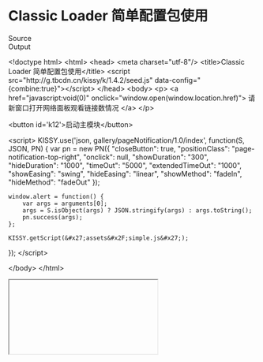 <!doctype html>
<html lang="en">
<head>
	<meta charset="UTF-8">
	<title></title>
	<link rel="shortcut icon" href="/5.0/assets/favicon.ico">
	<link rel="stylesheet" href="/5.0/assets/css/bootstrap.css">
	<link rel="stylesheet" href="/5.0/assets/css/component.css">
	<link rel="stylesheet" href="/5.0/assets/css/custom.css">
	<link rel="stylesheet" href="/5.0/assets/css/monokai_sublime.css"/>
	<script type="text/javascript" src="http://g.tbcdn.cn/kissy/k/1.4.2/seed-min.js" data-config="{combo:true}"></script>
	<script src="/5.0/assets/js/ace-editor/ace.js"></script>
	<script src="/5.0/assets/js/ajax-load.js"></script>
</head>
<body>
	<div class="container" id="container">
		<header class="header clearfix">
	<div class="logo">
		<a href="/5.0">
			<img src="/5.0/assets/img/logo.png" alt="">
		</a>
	</div>
	<div class="search">
		<script>
		  (function() {
		    var cx = '003618533255763067140:5nkycw1pbey';
		    var gcse = document.createElement('script');
		    gcse.type = 'text/javascript';
		    gcse.async = true;
		    gcse.src = (document.location.protocol == 'https:' ? 'https:' : 'http:') +
		        '//www.google.com/cse/cse.js?cx=' + cx;
		    var s = document.getElementsByTagName('script')[0];
		    s.parentNode.insertBefore(gcse, s);
		  })();
		</script>
		<gcse:search></gcse:search>
	</div>
	<div id="header-toolbar"></div>
</header>
<script type="text/javascript">
	KISSY.use('toolbar,button,menubutton', function(S, Toolbar){
			new Toolbar({
				render : '#header-toolbar',
				children : [
					{
						content : 'Home',
						listeners : {
							click : function(){
								window.location.href ='/5.0';
							}
						}
					},
					{
						content : 'Quick Start',
						listeners : {
							click : function(){
								window.location.href ='/5.0/quick-start.html';
							}
						}
					},
					{
						content : 'Docs',
						xclass : 'menu-button',
						menu : {
							children : [
								{
									content : 'Guides',
									listeners : {
										click : function(){
											window.location.href ='/5.0/guides';
										}
									}
								},
								{
									content : 'API Docs',
									listeners : {
										click : function(){
											window.location.href ='/5.0/api';
										}
									}
								},{
									content : 'Demos',
									listeners : {
										click : function(){
											window.location.href ='/5.0/demos';
										}
									}
								}
							]
						},
						matchElWidth : false
					},
					{
						content : 'Contribute'
					},
					{
						content : 'More',
						xclass : 'menu-button',
						menu : {
							children : [
								{
									content : 'FAQ',
									listeners : {
										click : function(){
											window.location.href ='/5.0/faq.html';
										}
									}
								}
							]
						},
						matchElWidth : false
					}
				]
			}).render();
		});
</script>
		<div class="row">
			<div class="col-md-9"  id="main-content">
				<h1>Classic Loader 简单配置包使用</h1><p><div class="ks-tabs ks-tabs-top">
    <div class="ks-tabs-bar">
        <div class="ks-tabs-tab ks-button">Source</div>
        <div class="ks-tabs-tab ks-button ks-tabs-tab-selected">Output</div>
    </div>
    <div class="ks-tabs-body">
        <div class="ks-tabs-panel">
            <div id="editor">
				
&lt;!doctype html&gt;
&lt;html&gt;
&lt;head&gt;
&lt;meta charset=&quot;utf-8&quot;&#x2F;&gt;
&lt;title&gt;Classic Loader 简单配置包使用&lt;&#x2F;title&gt;
&lt;script src=&quot;http:&#x2F;&#x2F;g.tbcdn.cn&#x2F;kissy&#x2F;k&#x2F;1.4.2&#x2F;seed.js&quot; data-config=&quot;{combine:true}&quot;&gt;&lt;&#x2F;script&gt;
&lt;&#x2F;head&gt;
&lt;body&gt;
&lt;p&gt;
    &lt;a href=&quot;javascript:void(0)&quot; onclick=&quot;window.open(window.location.href)&quot;&gt;
        请新窗口打开网络面板观看链接数情况
    &lt;&#x2F;a&gt;
&lt;&#x2F;p&gt;

&lt;button id=&#x27;k12&#x27;&gt;启动主模块&lt;&#x2F;button&gt;

&lt;script&gt;
KISSY.use(&#x27;json, gallery&#x2F;pageNotification&#x2F;1.0&#x2F;index&#x27;, function(S, JSON, PN) {
    var pn = new PN({
        &quot;closeButton&quot;: true,
        &quot;positionClass&quot;: &quot;page-notification-top-right&quot;,
        &quot;onclick&quot;: null,
        &quot;showDuration&quot;: &quot;300&quot;,
        &quot;hideDuration&quot;: &quot;1000&quot;,
        &quot;timeOut&quot;: &quot;5000&quot;,
        &quot;extendedTimeOut&quot;: &quot;1000&quot;,
        &quot;showEasing&quot;: &quot;swing&quot;,
        &quot;hideEasing&quot;: &quot;linear&quot;,
        &quot;showMethod&quot;: &quot;fadeIn&quot;,
        &quot;hideMethod&quot;: &quot;fadeOut&quot;
    });

    window.alert = function() {
        var args = arguments[0];
        args = S.isObject(args) ? JSON.stringify(args) : args.toString();
        pn.success(args);
    };

    KISSY.getScript(&#x27;assets&#x2F;simple.js&#x27;);
});
&lt;&#x2F;script&gt;

&lt;&#x2F;body&gt;
&lt;&#x2F;html&gt;
			</div>
        </div>
        <div class="ks-tabs-panel ks-tabs-panel-selected">
            <iframe id="output" frameborder="1">
            	
            </iframe>
        </div>
    </div>
</div></p>

				<!-- <h1>Demo: </h1>
				<div class="ks-tabs ks-tabs-top">
	                <div class="ks-tabs-bar">
	                    <div class="ks-tabs-tab ks-button">Source</div>
	                    <div class="ks-tabs-tab ks-button ks-tabs-tab-selected">Output</div>
	                </div>
	                <div class="ks-tabs-body">
	                    <div class="ks-tabs-panel">
	                        <div id="editor">
								
							</div>
	                    </div>
	                    <div class="ks-tabs-panel ks-tabs-panel-selected">
	                        <iframe id="output" frameborder="1">
	                        	
	                        </iframe>
	                    </div>
	                </div>
	   			</div> -->
	   			<div id="disqus_thread"></div>
			</div>
			<div class="col-md-3" id="sidebar">
				<a class="link-apidocs btn btn-primary" href="/5.0/api">API Docs</a>
				<div class="panel panel-primary">
					<div class="panel-heading">
						<h3 class="panel-title">Features</h3>
					</div>
					<div class="panel-body">
						
					</div>
				</div>
				<div class="panel panel-primary">
					<div class="panel-heading">
						<h3 class="panel-title">Demos</h3>
					</div>
					<div class="panel-body">
						
					</div>
				</div>
			</div>
		</div>
	</div>
</body>
</html>